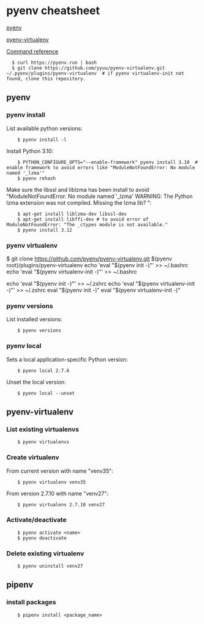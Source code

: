 # pyenv cheatsheet

[pyenv](https://github.com/yyuu/pyenv)

[pyenv-virtualenv](https://github.com/yyuu/pyenv-virtualenv)

[Command reference](https://github.com/yyuu/pyenv/blob/master/COMMANDS.md)

      $ curl https://pyenv.run | bash
      $ git clone https://github.com/yyuu/pyenv-virtualenv.git ~/.pyenv/plugins/pyenv-virtualenv  # if pyenv virtualenv-init not found, clone this repository.


## pyenv
### pyenv install

List available python versions:

        $ pyenv install -l

Install Python 3.10:

        $ PYTHON_CONFIGURE_OPTS="--enable-framework" pyenv install 3.10  # enable framework to avoid errors like "ModuleNotFoundError: No module named '_lzma'"
        $ pyenv rehash

Make sure the libssl and liblzma has been install to avoid  "ModuleNotFoundError: No module named '_lzma'
WARNING: The Python lzma extension was not compiled. Missing the lzma lib? ":

        $ apt-get install liblzma-dev libssl-dev
        $ apt-get install libffi-dev # to avoid error of ModuleNotFoundError: "The _ctypes module is not available."
        $ pyenv install 3.12


### pyenv virtualenv

$ git clone https://github.com/pyenv/pyenv-virtualenv.git $(pyenv root)/plugins/pyenv-virtualenv
echo 'eval "$(pyenv init -)"' >> ~/.bashrc
echo 'eval "$(pyenv virtualenv-init -)"' >> ~/.bashrc

echo 'eval "$(pyenv init -)"' >> ~/.zshrc
echo 'eval "$(pyenv virtualenv-init -)"' >> ~/.zshrc
eval "$(pyenv init -)"
eval "$(pyenv virtualenv-init -)"

### pyenv versions

List installed versions:

        $ pyenv versions

### pyenv local

Sets a local application-specific Python version:

        $ pyenv local 2.7.6  

Unset the local version:

        $ pyenv local --unset

## pyenv-virtualenv
### List existing virtualenvs

        $ pyenv virtualenvs

### Create virtualenv

From current version with name "venv35":

        $ pyenv virtualenv venv35

From version 2.7.10 with name "venv27":

        $ pyenv virtualenv 2.7.10 venv27

### Activate/deactivate

        $ pyenv activate <name>
        $ pyenv deactivate

### Delete existing virtualenv

        $ pyenv uninstall venv27
        
        
## pipenv

### install packages

        $ pipenv install <package_name>
